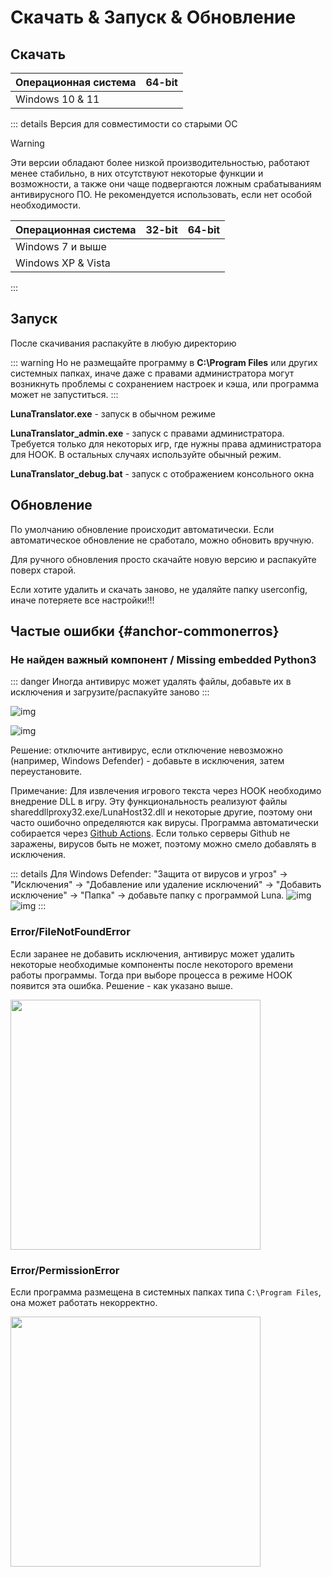 # Скачать & Запуск & Обновление

## Скачать

| Операционная система | 64-bit |
| - | - |
| Windows 10 & 11 | <downloadbtn href="https://lunatranslator.org/Resource/DownloadLuna/x64_win10?doc=1"/> |

::: details Версия для совместимости со старыми ОС  

>[!WARNING]  
Эти версии обладают более низкой производительностью, работают менее стабильно, в них отсутствуют некоторые функции и возможности, а также они чаще подвергаются ложным срабатываниям антивирусного ПО. Не рекомендуется использовать, если нет особой необходимости.

| Операционная система | 32-bit | 64-bit |
| - | - | - |
| Windows 7 и выше | <downloadbtn href="https://lunatranslator.org/Resource/DownloadLuna/x86_win7?doc=1"/> | <downloadbtn href="https://lunatranslator.org/Resource/DownloadLuna/x64_win7?doc=1"/> |
| Windows XP & Vista | <downloadbtn href="https://lunatranslator.org/Resource/DownloadLuna/x86_winxp?doc=1"/> | |

:::

## Запуск

После скачивания распакуйте в любую директорию

::: warning
Но не размещайте программу в **C:\Program Files** или других системных папках, иначе даже с правами администратора могут возникнуть проблемы с сохранением настроек и кэша, или программа может не запуститься.
:::

**LunaTranslator.exe** - запуск в обычном режиме 

**LunaTranslator_admin.exe** - запуск с правами администратора. Требуется только для некоторых игр, где нужны права администратора для HOOK. В остальных случаях используйте обычный режим.

**LunaTranslator_debug.bat** - запуск с отображением консольного окна

## Обновление

По умолчанию обновление происходит автоматически. Если автоматическое обновление не сработало, можно обновить вручную.

Для ручного обновления просто скачайте новую версию и распакуйте поверх старой.

Если хотите удалить и скачать заново, не удаляйте папку userconfig, иначе потеряете все настройки!!!

## Частые ошибки {#anchor-commonerros}

### Не найден важный компонент / Missing embedded Python3

::: danger
Иногда антивирус может удалять файлы, добавьте их в исключения и загрузите/распакуйте заново
:::

![img](https://image.lunatranslator.org/zh/cantstart/2.jpg) 

![img](https://image.lunatranslator.org/zh/missingpython.png) 

Решение: отключите антивирус, если отключение невозможно (например, Windows Defender) - добавьте в исключения, затем переустановите.

Примечание: Для извлечения игрового текста через HOOK необходимо внедрение DLL в игру. Эту функциональность реализуют файлы shareddllproxy32.exe/LunaHost32.dll и некоторые другие, поэтому они часто ошибочно определяются как вирусы. Программа автоматически собирается через [Github Actions](https://github.com/HIllya51/LunaTranslator/actions). Если только серверы Github не заражены, вирусов быть не может, поэтому можно смело добавлять в исключения.

::: details Для Windows Defender: "Защита от вирусов и угроз" → "Исключения" → "Добавление или удаление исключений" → "Добавить исключение" → "Папка" → добавьте папку с программой Luna.
![img](https://image.lunatranslator.org/zh/cantstart/4.png) 
![img](https://image.lunatranslator.org/zh/cantstart/3.png) 
::: 

### Error/FileNotFoundError

Если заранее не добавить исключения, антивирус может удалить некоторые необходимые компоненты после некоторого времени работы программы. Тогда при выборе процесса в режиме HOOK появится эта ошибка. Решение - как указано выше.

<img src="https://image.lunatranslator.org/zh/notfound.png" width=400>

### Error/PermissionError

Если программа размещена в системных папках типа `C:\Program Files`, она может работать некорректно.

<img src="https://image.lunatranslator.org/zh/cantstart/6.png" width=400>
